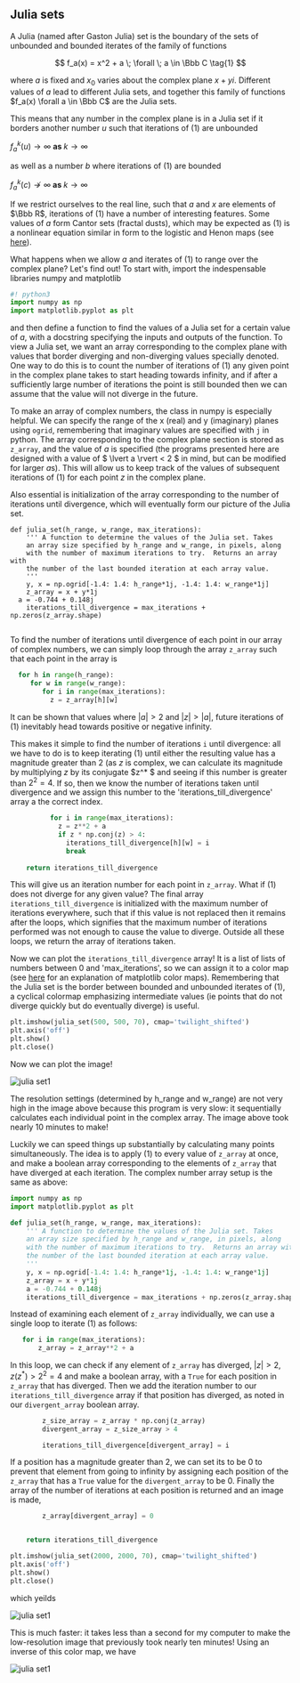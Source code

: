 ## Julia sets

A Julia (named after Gaston Julia) set is the boundary of the sets of unbounded and bounded iterates of the family of functions

$$
f_a(x) = x^2 + a \; \forall \; a \in \Bbb C
\tag{1}
$$

where $a$ is fixed and $x_0$ varies about the complex plane $x + yi$.  Different values of $a$ lead to different Julia sets, and together this family of functions $f_a(x) \forall a \in \Bbb C$ are the Julia sets.

This means that any number in the complex plane is in a Julia set if it borders another number $u$ such that iterations of (1) are unbounded

$f^k_a(u) \to \infty \; \mathbf {as} \; k \to \infty$ 

as well as a number $b$ where iterations of (1) are bounded

$f^k_a(c) \not\to \infty \; \mathbf {as} \; k \to \infty$

If we restrict ourselves to the real line, such that $a$ and $x$ are elements of $\Bbb R$, iterations of (1) have a number of interesting features.  Some values of $a$ form Cantor sets (fractal dusts), which may be expected as (1) is a nonlinear equation similar in form to the logistic and Henon maps (see [here](https://blbadger.github.io/logistic-map.html)).   

What happens when we allow $a$ and iterates of (1) to range over the complex plane?  Let's find out! To start with, import the indespensable libraries numpy and matplotlib

```python
#! python3
import numpy as np 
import matplotlib.pyplot as plt 
```

and then define a function to find the values of a Julia set for a certain value of $a$, with a docstring specifying the inputs and outputs of the function.  To view a Julia set, we want an array corresponding to the complex plane with values that border diverging and non-diverging values specially denoted.  One way to do this is to count the number of iterations of (1) any given point in the complex plane takes to start heading towards infinity, and if after a sufficiently large number of iterations the point is still bounded then we can assume that the value will not diverge in the future. 

To make an array of complex numbers, the  class in numpy is especially helpful. We can specify the range of the x (real) and y (imaginary) planes using `ogrid`, remembering that imaginary values are specified with `j` in python.  The array corresponding to the complex plane section is stored as `z_array`, and the value of $a$ is specified (the programs presented here are designed with a value of $ \lvert a \rvert < 2 $ in mind, but can be modified for larger $a$s).  This will allow us to keep track of the values of subsequent iterations of (1) for each point $z$ in the complex plane.  

Also essential is initialization of the array corresponding to the number of iterations until divergence, which will eventually form our picture of the Julia set.

```python3
def julia_set(h_range, w_range, max_iterations):
	''' A function to determine the values of the Julia set. Takes
	an array size specified by h_range and w_range, in pixels, along
	with the number of maximum iterations to try.  Returns an array with 
	the number of the last bounded iteration at each array value.
	'''
	y, x = np.ogrid[-1.4: 1.4: h_range*1j, -1.4: 1.4: w_range*1j]
	z_array = x + y*1j
  a = -0.744 + 0.148j
	iterations_till_divergence = max_iterations + np.zeros(z_array.shape)
  
```

To find the number of iterations until divergence of each point in our array of complex numbers, we can simply loop through the array `z_array` such that each point in the array is 

```python
  for h in range(h_range):
     for w in range(w_range):
        for i in range(max_iterations):
          z = z_array[h][w]
```

It can be shown that values where $\lvert a \rvert > 2$ and $\lvert z \rvert > \lvert a \rvert$, future iterations of (1) inevitably head towards positive or negative infinity. 

This makes it simple to find the number of iterations `i` until divergence: all we have to do is to keep iterating (1) until either the resulting value has a magnitude greater than 2 (as $z$ is complex, we can calculate its magnitude by multiplying $z$ by its conjugate $z^* $ and seeing if this number is greater than $2^2 = 4$.  If so, then we know the number of iterations taken until divergence and we assign this number to the 'iterations_till_divergence' array a the correct index. 

```python
          for i in range(max_iterations):
            z = z**2 + a
            if z * np.conj(z) > 4:
              iterations_till_divergence[h][w] = i
              break
              
	return iterations_till_divergence
```

This will give us an iteration number for each point in `z_array`.  What if (1) does not diverge for any given value? The final array `iterations_till_divergence` is initialized with the maximum number of iterations everywhere, such that if this value is not replaced then it remains after the loops, which signifies that the maximum number of iterations performed was not enough to cause the value to diverge.  Outside all these loops, we return the array of iterations taken.

Now we can plot the `iterations_till_divergence` array!  It is a list of lists of numbers between 0 and 'max_iterations', so we can assign it to a color map (see [here](https://matplotlib.org/3.2.1/tutorials/colors/colormaps.html) for an explanation of matplotlib color maps).  Remembering that the Julia set is the border between bounded and unbounded iterates of (1), a cyclical colormap emphasizing intermediate values (ie points that do not diverge quickly but do eventually diverge) is useful. 

```python
plt.imshow(julia_set(500, 500, 70), cmap='twilight_shifted')
plt.axis('off')
plt.show()
plt.close()
```

Now we can plot the image! 

![julia set1]({{https://blbadger.github.io}}fractals/julia_set1.png)

The resolution settings (determined by h_range and w_range) are not very high in the image above because this program is very slow: it sequentially calculates each individual point in the complex array.  The image above took nearly 10 minutes to make!  

Luckily we can speed things up substantially by calculating many points simultaneously.  The idea is to apply (1) to every value of `z_array` at once, and make a boolean array corresponding to the elements of `z_array` that have diverged at each iteration.  The complex number array setup is the same as above:

```python
import numpy as np 
import matplotlib.pyplot as plt 

def julia_set(h_range, w_range, max_iterations):
	''' A function to determine the values of the Julia set. Takes
	an array size specified by h_range and w_range, in pixels, along
	with the number of maximum iterations to try.  Returns an array with 
	the number of the last bounded iteration at each array value.
	'''
	y, x = np.ogrid[-1.4: 1.4: h_range*1j, -1.4: 1.4: w_range*1j]
	z_array = x + y*1j
	a = -0.744 + 0.148j
	iterations_till_divergence = max_iterations + np.zeros(z_array.shape)
```

Instead of examining each element of ```z_array``` individually, we can use a single loop to iterate (1) as follows:
 
 ```python
	for i in range(max_iterations):
		z_array = z_array**2 + a
 ```

In this loop, we can check if any element of ```z_array``` has diverged,
$|z| > 2, z(z^* ) > 2^2 = 4$
and make a boolean array, with a `True` for each position in `z_array` that has diverged.  Then we add the iteration number to our `iterations_till_divergence` array if that position has diverged, as noted in our `divergent_array` boolean array. 

```python
		z_size_array = z_array * np.conj(z_array)
		divergent_array = z_size_array > 4

		iterations_till_divergence[divergent_array] = i
 ```

If a position has a magnitude greater than 2, we can set its to be 0 to prevent that element from going to infinity by assigning each position of the `z_array` that has a `True` value for the `divergent_array` to be 0.  Finally the array of the number of iterations at each position is returned and an image is made, 

```python
		z_array[divergent_array] = 0 


	return iterations_till_divergence

plt.imshow(julia_set(2000, 2000, 70), cmap='twilight_shifted')
plt.axis('off')
plt.show()
plt.close()
```

which yeilds

![julia set1]({{https://blbadger.github.io}}fractals/julia_set2.png)

This is much faster: it takes less than a second for my computer to make the low-resolution image that previously took nearly ten minutes! Using an inverse of this color map, we have 

![julia set1]({{https://blbadger.github.io}}fractals/Julia_set_inverted.png)




